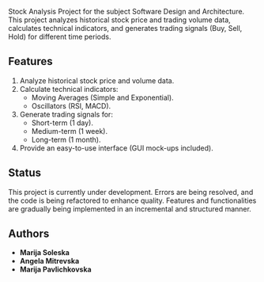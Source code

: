 Stock Analysis Project for the subject Software Design and Architecture.
This project analyzes historical stock price and trading volume data, calculates technical indicators, and generates trading signals (Buy, Sell, Hold) for different time periods.
## Features

1. Analyze historical stock price and volume data.
2. Calculate technical indicators:
   - Moving Averages (Simple and Exponential).
   - Oscillators (RSI, MACD).
3. Generate trading signals for:
   - Short-term (1 day).
   - Medium-term (1 week).
   - Long-term (1 month).
4. Provide an easy-to-use interface (GUI mock-ups included).
## Status

This project is currently under development. Errors are being resolved, and the code is being refactored to enhance quality. Features and functionalities are gradually being implemented in an incremental and structured manner.


## Authors

- **Marija Soleska** 
- **Angela Mitrevska** 
- **Marija Pavlichkovska** 

